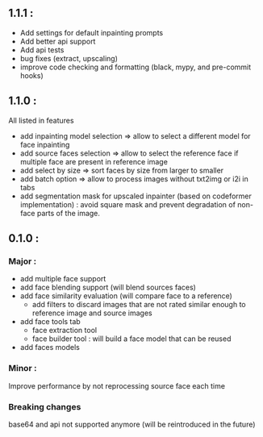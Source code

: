 ## 1.1.1 :

+ Add settings for default inpainting prompts
+ Add better api support
+ Add api tests
+ bug fixes (extract, upscaling)
+ improve code checking and formatting (black, mypy, and pre-commit hooks)


## 1.1.0 :

All listed in features

+ add inpainting model selection => allow to select a different model for face inpainting
+ add source faces selection => allow to select the reference face if multiple face are present in reference image
+ add select by size => sort faces by size from larger to smaller
+ add batch option => allow to process images without txt2img or i2i in tabs
+ add segmentation mask for upscaled inpainter (based on codeformer implementation) : avoid square mask and prevent degradation of non-face parts of the image.

## 0.1.0 :

### Major :
+ add multiple face support
+ add face blending support (will blend sources faces)
+ add face similarity evaluation (will compare face to a reference)
    + add filters to discard images that are not rated similar enough to reference image and source images
+ add face tools tab
    + face extraction tool
    + face builder tool : will build a face model that can be reused
+ add faces models

### Minor :

Improve performance by not reprocessing source face each time

### Breaking changes

base64 and api not supported anymore (will be reintroduced in the future)